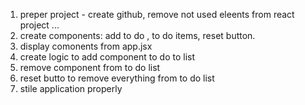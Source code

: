 1) preper project - create github, remove not used eleents from react project ...
2) create components: add to do , to do items, reset button. 
3) display comonents from app.jsx 
4) create logic to add component to do to list 
5) remove component from to do list 
6) reset butto to remove everything from to do list 
7) stile application properly 